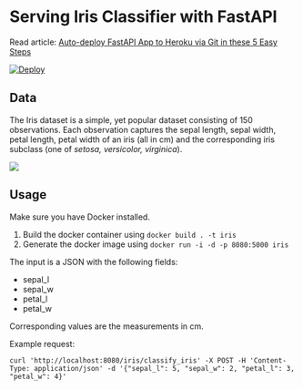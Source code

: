 # Serving Iris Classifier with FastAPI

Read article: [Auto-deploy FastAPI App to Heroku via Git in these 5 Easy Steps](https://towardsdatascience.com/autodeploy-fastapi-app-to-heroku-via-git-in-these-5-easy-steps-8c7958ef5d41)

[![Deploy](https://www.herokucdn.com/deploy/button.svg)](https://heroku.com/deploy)

## Data

The Iris dataset is a simple, yet popular dataset consisting of 150 observations. Each observation captures the sepal length, sepal width, petal length, petal width of an iris (all in cm) and the corresponding iris subclass (one of *setosa, versicolor, virginica*).

![](https://s3.amazonaws.com/assets.datacamp.com/blog_assets/Machine+Learning+R/iris-machinelearning.png)


## Usage

Make sure you have Docker installed.

1. Build the docker container using `docker build . -t iris`
2. Generate the docker image using `docker run -i -d -p 8080:5000 iris`

The input is a JSON with the following fields:

* sepal_l
* sepal_w
* petal_l
* petal_w

Corresponding values are the measurements in cm.

Example request:

```
curl 'http://localhost:8080/iris/classify_iris' -X POST -H 'Content-Type: application/json' -d '{"sepal_l": 5, "sepal_w": 2, "petal_l": 3, "petal_w": 4}'
```